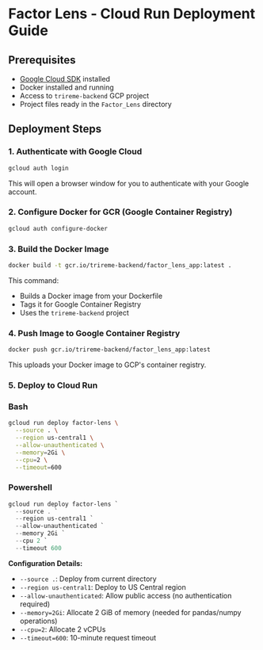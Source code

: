 # Factor Lens - Cloud Run Deployment Guide

## Prerequisites

- [Google Cloud SDK](https://cloud.google.com/sdk/docs/install) installed
- Docker installed and running
- Access to `trireme-backend` GCP project
- Project files ready in the `Factor_Lens` directory

## Deployment Steps

### 1. Authenticate with Google Cloud

```bash
gcloud auth login
```

This will open a browser window for you to authenticate with your Google account.

### 2. Configure Docker for GCR (Google Container Registry)

```bash
gcloud auth configure-docker
```

### 3. Build the Docker Image

```bash
docker build -t gcr.io/trireme-backend/factor_lens_app:latest .
```

This command:
- Builds a Docker image from your Dockerfile
- Tags it for Google Container Registry
- Uses the `trireme-backend` project

### 4. Push Image to Google Container Registry

```bash
docker push gcr.io/trireme-backend/factor_lens_app:latest
```

This uploads your Docker image to GCP's container registry.

### 5. Deploy to Cloud Run
### Bash
```bash
gcloud run deploy factor-lens \
  --source . \
  --region us-central1 \
  --allow-unauthenticated \
  --memory=2Gi \
  --cpu=2 \
  --timeout=600
```
### Powershell
```powershell
gcloud run deploy factor-lens `
  --source . `
  --region us-central1 `
  --allow-unauthenticated `
  --memory 2Gi `
  --cpu 2 `
  --timeout 600
```
**Configuration Details:**
- `--source .`: Deploy from current directory
- `--region us-central1`: Deploy to US Central region
- `--allow-unauthenticated`: Allow public access (no authentication required)
- `--memory=2Gi`: Allocate 2 GiB of memory (needed for pandas/numpy operations)
- `--cpu=2`: Allocate 2 vCPUs
- `--timeout=600`: 10-minute request timeout



